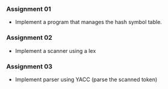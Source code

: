 
### Assignment 01
- Implement a program that manages the hash symbol table.
### Assignment 02
- Implement a scanner using a lex
### Assignment 03
- Implement parser using YACC (parse the scanned token)
